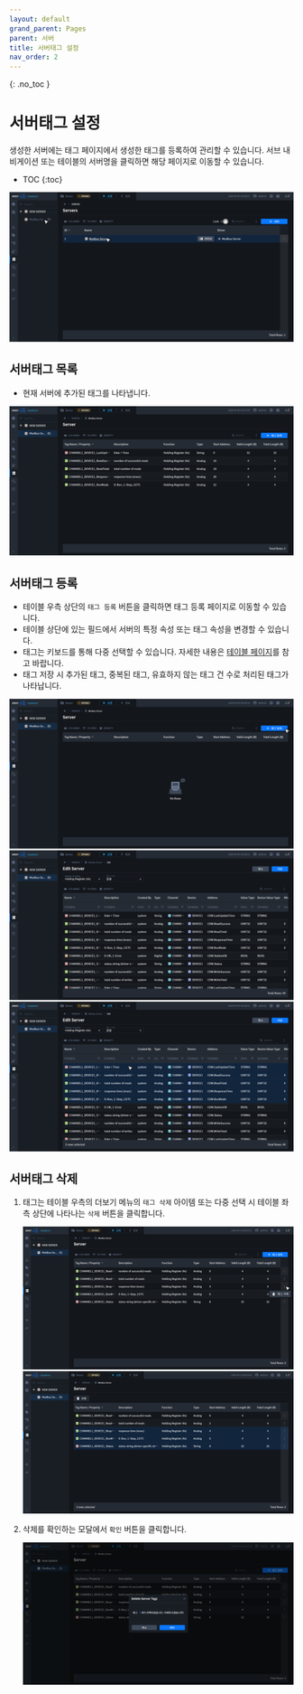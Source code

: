```yaml
---
layout: default
grand_parent: Pages
parent: 서버
title: 서버태그 설정
nav_order: 2
---
```


{: .no_toc }
# 서버태그 설정
생성한 서버에는 태그 페이지에서 생성한 태그를 등록하여 관리할 수 있습니다. 서브 내비게이션 또는 테이블의 서버명을 클릭하면 해당 페이지로 이동할 수 있습니다. 

- TOC
{:toc}

![Server Tag Page - Nav Button](./server-title-cell.png)


## 서버태그 목록
- 현재 서버에 추가된 태그를 나타냅니다. 

![Server Tag List](./server-tags.png)

## 서버태그 등록
- 테이블 우측 상단의 `태그 등록` 버튼을 클릭하면 태그 등록 페이지로 이동할 수 있습니다.
- 테이블 상단에 있는 필드에서 서버의 특정 속성 또는 태그 속성을 변경할 수 있습니다.
- 태그는 키보드를 통해 다중 선택할 수 있습니다. 자세한 내용은 [테이블 페이지](../../../components/table/#선택)를 참고 바랍니다.
- 태그 저장 시 추가된 태그, 중복된 태그, 유효하지 않는 태그 건 수로 처리된 태그가 나타납니다.

![Server Tag - Edit Button](./server-tags-edit-button.png)
![Server Tag - Edit](./server-tags-edit.png)
![Server Tag - Selected](./server-tags-edit-selected.png)

## 서버태그 삭제
1. 태그는 테이블 우측의 더보기 메뉴의 `태그 삭제` 아이템 또는 다중 선택 시 테이블 좌측 상단에 나타나는 `삭제` 버튼을 클릭합니다.

    ![Server Tag - Delete](./server-tags-delete.png)
    ![Server Tag - Multi Delete](./server-tags-multi-delete.png)

2. 삭제를 확인하는 모달에서 `확인` 버튼을 클릭합니다.

    ![Server Tag - Delete Modal](./server-tags-delete-modal.png)

